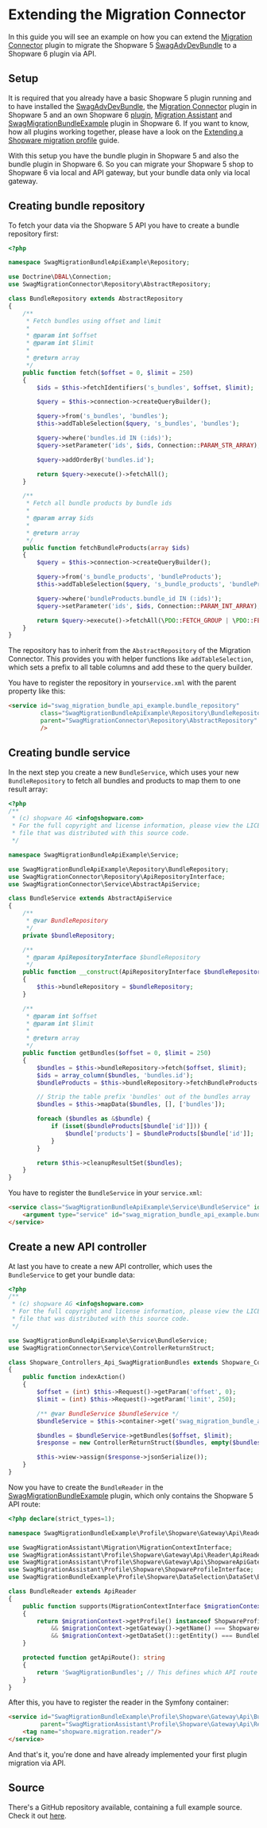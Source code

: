 # Extending the Migration Connector

In this guide you will see an example on how you can extend the [Migration Connector](https://github.com/shopware/SwagMigrationConnector) plugin to migrate the Shopware 5 [SwagAdvDevBundle](https://github.com/shopwareLabs/SwagAdvDevBundle) to a Shopware 6 plugin via API.

## Setup

It is required that you already have a basic Shopware 5 plugin running and to have installed the [SwagAdvDevBundle](https://github.com/shopwareLabs/SwagAdvDevBundle), the [Migration Connector](https://github.com/shopware/SwagMigrationConnector) plugin in Shopware 5 and an own Shopware 6 [plugin](../../../../guides/plugins/plugins/plugin-base-guide.md), [Migration Assistant](https://github.com/shopware/SwagMigrationAssistant) and [SwagMigrationBundleExample](extending-a-shopware-migration-profile.md) plugin in Shopware 6. If you want to know, how all plugins working together, please have a look on the [Extending a Shopware migration profile](extending-a-shopware-migration-profile.md) guide.

With this setup you have the bundle plugin in Shopware 5 and also the bundle plugin in Shopware 6. So you can migrate your Shopware 5 shop to Shopware 6 via local and API gateway, but your bundle data only via local gateway.

## Creating bundle repository

To fetch your data via the Shopware 5 API you have to create a bundle repository first:

```php
<?php

namespace SwagMigrationBundleApiExample\Repository;

use Doctrine\DBAL\Connection;
use SwagMigrationConnector\Repository\AbstractRepository;

class BundleRepository extends AbstractRepository
{
    /**
     * Fetch bundles using offset and limit
     *
     * @param int $offset
     * @param int $limit
     *
     * @return array
     */
    public function fetch($offset = 0, $limit = 250)
    {
        $ids = $this->fetchIdentifiers('s_bundles', $offset, $limit);

        $query = $this->connection->createQueryBuilder();

        $query->from('s_bundles', 'bundles');
        $this->addTableSelection($query, 's_bundles', 'bundles');

        $query->where('bundles.id IN (:ids)');
        $query->setParameter('ids', $ids, Connection::PARAM_STR_ARRAY);

        $query->addOrderBy('bundles.id');

        return $query->execute()->fetchAll();
    }

    /**
     * Fetch all bundle products by bundle ids
     *
     * @param array $ids
     *
     * @return array
     */
    public function fetchBundleProducts(array $ids)
    {
        $query = $this->connection->createQueryBuilder();

        $query->from('s_bundle_products', 'bundleProducts');
        $this->addTableSelection($query, 's_bundle_products', 'bundleProducts');

        $query->where('bundleProducts.bundle_id IN (:ids)');
        $query->setParameter('ids', $ids, Connection::PARAM_INT_ARRAY);

        return $query->execute()->fetchAll(\PDO::FETCH_GROUP | \PDO::FETCH_COLUMN);
    }
}
```

The repository has to inherit from the `AbstractRepository` of the Migration Connector. This provides you with helper functions like `addTableSelection`, which sets a prefix to all table columns and add these to the query builder.

You have to register the repository in your`service.xml` with the parent property like this:

```html
<service id="swag_migration_bundle_api_example.bundle_repository"
         class="SwagMigrationBundleApiExample\Repository\BundleRepository"
         parent="SwagMigrationConnector\Repository\AbstractRepository"
         />
```

## Creating bundle service

In the next step you create a new `BundleService`, which uses your new `BundleRepository` to fetch all bundles and products to map them to one result array:

```php
<?php
/**
 * (c) shopware AG <info@shopware.com>
 * For the full copyright and license information, please view the LICENSE
 * file that was distributed with this source code.
 */

namespace SwagMigrationBundleApiExample\Service;

use SwagMigrationBundleApiExample\Repository\BundleRepository;
use SwagMigrationConnector\Repository\ApiRepositoryInterface;
use SwagMigrationConnector\Service\AbstractApiService;

class BundleService extends AbstractApiService
{
    /**
     * @var BundleRepository
     */
    private $bundleRepository;

    /**
     * @param ApiRepositoryInterface $bundleRepository
     */
    public function __construct(ApiRepositoryInterface $bundleRepository)
    {
        $this->bundleRepository = $bundleRepository;
    }

    /**
     * @param int $offset
     * @param int $limit
     *
     * @return array
     */
    public function getBundles($offset = 0, $limit = 250)
    {
        $bundles = $this->bundleRepository->fetch($offset, $limit);
        $ids = array_column($bundles, 'bundles.id');
        $bundleProducts = $this->bundleRepository->fetchBundleProducts($ids);

        // Strip the table prefix 'bundles' out of the bundles array
        $bundles = $this->mapData($bundles, [], ['bundles']);

        foreach ($bundles as &$bundle) {
            if (isset($bundleProducts[$bundle['id']])) {
                $bundle['products'] = $bundleProducts[$bundle['id']];
            }
        }

        return $this->cleanupResultSet($bundles);
    }
}
```

You have to register the `BundleService` in your `service.xml`:

```html
<service class="SwagMigrationBundleApiExample\Service\BundleService" id="swag_migration_bundle_api_example.bundle_service">
    <argument type="service" id="swag_migration_bundle_api_example.bundle_repository"/>
</service>
```

## Create a new API controller

At last you have to create a new API controller, which uses the `BundleService` to get your bundle data:

```php
<?php
/**
 * (c) shopware AG <info@shopware.com>
 * For the full copyright and license information, please view the LICENSE
 * file that was distributed with this source code.
 */

use SwagMigrationBundleApiExample\Service\BundleService;
use SwagMigrationConnector\Service\ControllerReturnStruct;

class Shopware_Controllers_Api_SwagMigrationBundles extends Shopware_Controllers_Api_Rest
{
    public function indexAction()
    {
        $offset = (int) $this->Request()->getParam('offset', 0);
        $limit = (int) $this->Request()->getParam('limit', 250);

        /** @var BundleService $bundleService */
        $bundleService = $this->container->get('swag_migration_bundle_api_example.bundle_service');

        $bundles = $bundleService->getBundles($offset, $limit);
        $response = new ControllerReturnStruct($bundles, empty($bundles));

        $this->view->assign($response->jsonSerialize());
    }
}
```

Now you have to create the `BundleReader` in the [SwagMigrationBundleExample](extending-a-shopware-migration-profile.md) plugin, which only contains the Shopware 5 API route:

```php
<?php declare(strict_types=1);

namespace SwagMigrationBundleExample\Profile\Shopware\Gateway\Api\Reader;

use SwagMigrationAssistant\Migration\MigrationContextInterface;
use SwagMigrationAssistant\Profile\Shopware\Gateway\Api\Reader\ApiReader;
use SwagMigrationAssistant\Profile\Shopware\Gateway\Api\ShopwareApiGateway;
use SwagMigrationAssistant\Profile\Shopware\ShopwareProfileInterface;
use SwagMigrationBundleExample\Profile\Shopware\DataSelection\DataSet\BundleDataSet;

class BundleReader extends ApiReader
{
    public function supports(MigrationContextInterface $migrationContext): bool
    {
        return $migrationContext->getProfile() instanceof ShopwareProfileInterface
            && $migrationContext->getGateway()->getName() === ShopwareApiGateway::GATEWAY_NAME
            && $migrationContext->getDataSet()::getEntity() === BundleDataSet::getEntity();
    }

    protected function getApiRoute(): string
    {
        return 'SwagMigrationBundles'; // This defines which API route should called
    }
}
```

After this, you have to register the reader in the Symfony container:

```html
<service id="SwagMigrationBundleExample\Profile\Shopware\Gateway\Api\BundleReader"
         parent="SwagMigrationAssistant\Profile\Shopware\Gateway\Api\Reader\ApiReader">
    <tag name="shopware.migration.reader"/>
</service>
```

And that's it, you're done and have already implemented your first plugin migration via API.

## Source

There's a GitHub repository available, containing a full example source. Check it out [here](https://github.com/shopware/swag-docs-extending-shopware-migration-connector).
